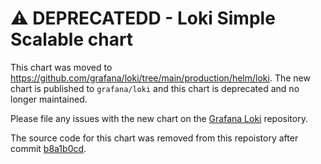 # ⚠️  DEPRECATEDD - Loki  Simple Scalable chart

This chart was moved to <https://github.com/grafana/loki/tree/main/production/helm/loki>. The new chart is published to `grafana/loki` and this chart is deprecated and no longer maintained.

Please file any issues with the new chart on the [Grafana Loki](https://github.com/grafana/loki) repository.

The source code for this chart was removed from this repoistory after commit [b8a1b0cd](https://github.com/grafana/helm-charts/commit/b8a1b0cd8ffac1f5e6242d6aa1cba907cf2ec17f).
